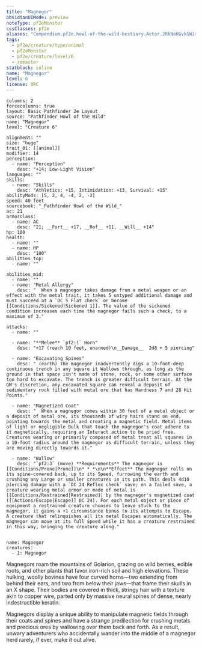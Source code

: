 ```yaml
---
title: "Magnegor"
obsidianUIMode: preview
noteType: pf2eMonster
cssClasses: pf2e
aliases: "Compendium.pf2e.howl-of-the-wild-bestiary.Actor.2RkNeHGvkSWJmgCz" 
tags:
  - pf2e/creature/type/animal
  - pf2eMonster
  - pf2e/creature/level/6
  - remaster
statblock: inline
name: "Magnegor"
level: 6
license: ORC
---
```


```statblock
columns: 2
forcecolumns: true
layout: Basic Pathfinder 2e Layout
source: "Pathfinder Howl of the Wild"
name: "Magnegor"
level: "Creature 6"

alignment: ""
size: "huge"
trait_01: [[animal]]
modifier: 14
perception:
  - name: "Perception"
    desc: "+14; Low-Light Vision"
languages: ""
skills:
  - name: "Skills"
    desc: "Athletics: +15, Intimidation: +13, Survival: +15"
abilityMods: [5, 2, 4, -4, 2, -2]
speed: 40 feet
sourcebook: "_Pathfinder Howl of the Wild_"
ac: 21
armorclass:
  - name: AC
    desc: "21; __Fort__ +17, __Ref__ +11, __Will__ +14"
hp: 100
health:
  - name: ""
  - name: HP
    desc: "100"
abilities_top:
  - name: ""

abilities_mid:
  - name: ""
  - name: "Metal Allergy"
    desc: "  When a magnegor takes damage from a metal weapon or an effect with the metal trait, it takes 5 untyped additional damage and must succeed at a `DC 5 Flat check` or become [[Conditions/Sickened|Sickened 1]]. The value of the sickened condition increases each time the magnegor fails such a check, to a maximum of 3."

attacks:
  - name: ""

  - name: "**Melee** `pf2:1` Horn"
    desc: "+17 (reach 10 feet, unarmed)\n__Damage__  2d8 + 5 piercing"

  - name: "Excavating Spines"
    desc: " (earth) The magnegor inadvertently digs a 10-foot-deep continuous trench in any square it Wallows through, as long as the ground in that space isn't made of stone, rock, or some other surface too hard to excavate. The trench is greater difficult terrain. At the GM's discretion, any excavated square can reveal a deposit of sedimentary rock filled with metal ore that has Hardness 7 and 28 Hit Points."

  - name: "Magnetized Coat"
    desc: "  When a magnegor comes within 30 feet of a metal object or a deposit of metal ore, its thousands of wiry hairs stand on end, pointing towards the metal and creating a magnetic field. Metal items of light or negligible Bulk that touch the magnegor's coat adhere to it magnetically, requiring an Interact action to be pried free. Creatures wearing or primarily composed of metal treat all squares in a 10-foot radius around the magnegor as difficult terrain, unless they are moving directly towards it."

  - name: "Wallow"
    desc: "`pf2:3` (move) **Requirements** The magnegor is [[Conditions/Prone|Prone]]\n* * *\n\n**Effect** The magnegor rolls on its spine-covered back, up to its Speed, furrowing the earth and crushing any Large or smaller creatures in its path. This deals 4d10 piercing damage with a `DC 24 Reflex check` save; on a failed save, a creature wearing metal armor or made of metal is [[Conditions/Restrained|Restrained]] by the magnegor's magnetized coat ([[Actions/Escape|Escape]] DC 24). For each metal object or piece of equipment a restrained creature chooses to leave stuck to the magnegor, it gains a +1 circumstance bonus to its attempts to Escape. A creature that relinquishes all its metal Escapes automatically. The magnegor can move at its full Speed while it has a creature restrained in this way, bringing the creature along."
 
```

```encounter-table
name: Magnegor
creatures:
  - 1: Magnegor
```



Magnegors roam the mountains of Golarion, grazing on wild berries, edible roots, and other plants that favor iron-rich soil and high elevations. These hulking, woolly bovines have four curved horns—two extending from behind their ears, and two from below their jaws—that frame their skulls in an X shape. Their bodies are covered in thick, stringy hair with a texture akin to copper wire, parted only by massive neural spines of dense, nearly indestructible keratin.

Magnegors display a unique ability to manipulate magnetic fields through their coats and spines and have a strange predilection for crushing metals and precious ores by wallowing over them back and forth. As a result, unwary adventurers who accidentally wander into the middle of a magnegor herd rarely, if ever, make it out alive.
